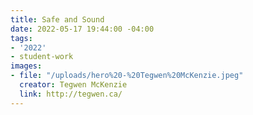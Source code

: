 ```yaml
---
title: Safe and Sound
date: 2022-05-17 19:44:00 -04:00
tags:
- '2022'
- student-work
images:
- file: "/uploads/hero%20-%20Tegwen%20McKenzie.jpeg"
  creator: Tegwen McKenzie
  link: http://tegwen.ca/
---
```


